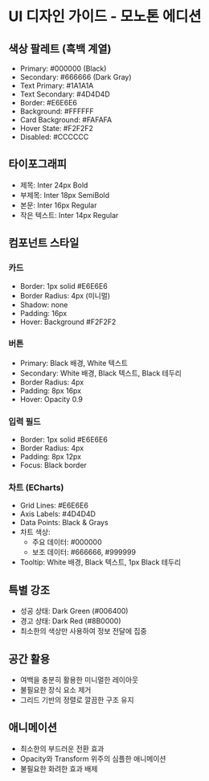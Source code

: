 # UI 디자인 가이드 - 모노톤 에디션

## 색상 팔레트 (흑백 계열)
- Primary: #000000 (Black)
- Secondary: #666666 (Dark Gray)
- Text Primary: #1A1A1A
- Text Secondary: #4D4D4D
- Border: #E6E6E6
- Background: #FFFFFF
- Card Background: #FAFAFA
- Hover State: #F2F2F2
- Disabled: #CCCCCC

## 타이포그래피
- 제목: Inter 24px Bold
- 부제목: Inter 18px SemiBold
- 본문: Inter 16px Regular
- 작은 텍스트: Inter 14px Regular

## 컴포넌트 스타일
### 카드
- Border: 1px solid #E6E6E6
- Border Radius: 4px (미니멀)
- Shadow: none
- Padding: 16px
- Hover: Background #F2F2F2

### 버튼
- Primary: Black 배경, White 텍스트
- Secondary: White 배경, Black 텍스트, Black 테두리
- Border Radius: 4px
- Padding: 8px 16px
- Hover: Opacity 0.9

### 입력 필드
- Border: 1px solid #E6E6E6
- Border Radius: 4px
- Padding: 8px 12px
- Focus: Black border

### 차트 (ECharts)
- Grid Lines: #E6E6E6
- Axis Labels: #4D4D4D
- Data Points: Black & Grays
- 차트 색상: 
  - 주요 데이터: #000000
  - 보조 데이터: #666666, #999999
- Tooltip: White 배경, Black 텍스트, 1px Black 테두리

## 특별 강조
- 성공 상태: Dark Green (#006400)
- 경고 상태: Dark Red (#8B0000)
- 최소한의 색상만 사용하여 정보 전달에 집중

## 공간 활용
- 여백을 충분히 활용한 미니멀한 레이아웃
- 불필요한 장식 요소 제거
- 그리드 기반의 정렬로 깔끔한 구조 유지

## 애니메이션
- 최소한의 부드러운 전환 효과
- Opacity와 Transform 위주의 심플한 애니메이션
- 불필요한 화려한 효과 배제
